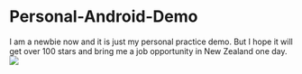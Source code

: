 # Personal-Android-Demo
I am a newbie now and it is just my personal practice demo.
But I hope it will get over 100 stars and bring me a job opportunity in New Zealand one day.
![](https://github.com/jingb/Personal-Android-Demo/tree/master/screenshots/2.png)   

